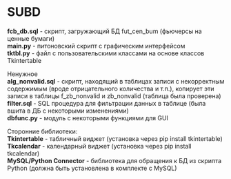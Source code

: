 # SUBD
**fcb_db.sql** - скрипт, загружающий БД fut_cen_bum (фьючерсы на ценные бумаги) <br />
**main.py** - питоновский скрипт с графическим интерфейсом <br />
**tktbl.py** - файл с пользовательскими классами на основе классов Tkintertable <br />

Ненужное <br />
**alg_nonvalid.sql** - скрипт, находящий в таблицах записи с некорректным содержимым (вроде отрицательного количества и т.п.), копирует эти записи в таблицы f_zb_nonvalid и zb_nonvalid (таблица была проверена) <br />
**filter.sql** - SQL процедура для фильтрации данных в таблице (была вшита в ДБ с некоторыми изменениями) <br />
**dbfunc.py** - модуль с некоторыми функциями для GUI <br />

Сторонние библиотеки: <br />
**Tkintertable** - табличный виджет (установка через pip install tkintertable) <br />
**Tkcalendar** - календарный виджет (установка через pip install tkcalendar) <br />
**MySQL/Python Connector** - библиотека для обращения к БД из скрипта Python (должна быть установлена в комплекте с MySQL) <br />

